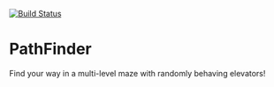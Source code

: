 [![Build Status](https://travis-ci.org/MonadNomads/PathFinder.svg?branch=master)](https://travis-ci.org/MonadNomads/PathFinder)

# PathFinder
Find your way in a multi-level maze with randomly behaving elevators!
